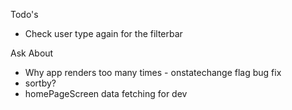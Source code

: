 Todo's

- Check user type again for the filterbar

Ask About
- Why app renders too many times - onstatechange flag bug fix
- sortby?
- homePageScreen data fetching for dev
